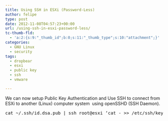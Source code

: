 ```yaml
---
title: Using SSH in ESXi (Password-Less)
author: felipe
type: post
date: 2012-11-08T04:57:23+00:00
url: /using-ssh-in-esxi-password-less/
tc-thumb-fld:
  - 'a:2:{s:9:"_thumb_id";b:0;s:11:"_thumb_type";s:10:"attachment";}'
categories:
  - GNU Linux
  - security
tags:
  - dropbear
  - esxi
  - public key
  - ssh
  - vmware

---
```

We can now setup Public Key Authentication and Use SSH to connect from ESXi to another (Linux) computer system  using openSSHD (SSH Daemon).

<pre>cat ~/.ssh/id.dsa.pub | ssh root@esxi ‘cat - &gt;&gt; /etc/ssh/keys-root/authorized_keys’</pre>